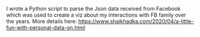 I wrote a Python script to parse the Json data received from Facebook which was used to create a viz about my interactions with FB family over the years. More details here: https://www.shaikhadka.com/2020/04/a-little-fun-with-personal-data-on.html
